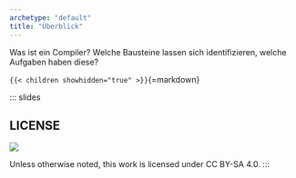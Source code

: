 ```yaml
---
archetype: "default"
title: "Überblick"
---
```



Was ist ein Compiler? Welche Bausteine lassen sich identifizieren, welche Aufgaben haben
diese?


`{{< children showhidden="true" >}}`{=markdown}







<!-- DO NOT REMOVE - THIS IS A LAST SLIDE TO INDICATE THE LICENSE AND POSSIBLE EXCEPTIONS (IMAGES, ...). -->
::: slides
## LICENSE
![](https://licensebuttons.net/l/by-sa/4.0/88x31.png)

Unless otherwise noted, this work is licensed under CC BY-SA 4.0.
:::
